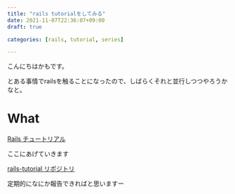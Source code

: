 ```yaml
---
title: "rails tutorialをしてみる"
date: 2021-11-07T22:36:07+09:00
draft: true

categories: [rails, tutorial, series]

---
```


こんにちはかもです。

とある事情でrailsを触ることになったので、しばらくそれと並行しつつやろうかなと。

# What
[Rails チュートリアル](https://railstutorial.jp/)

ここにあげていきます

[rails-tutorial リポジトリ](https://github.com/nakashimamasaya/rails-tutorial/tree/main)

定期的になにか報告できればと思いますー
